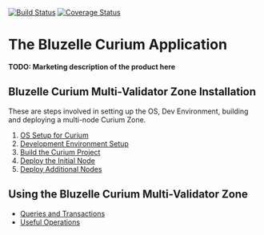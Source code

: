 [![Build Status](https://travis-ci.com/bluzelle/curium.svg?branch=devel)](https://travis-ci.com/bluzelle/curium) [![Coverage Status](https://coveralls.io/repos/github/bluzelle/curium/badge.svg?branch=devel)](https://coveralls.io/github/bluzelle/curium?branch=devel)

The Bluzelle Curium Application
===============================

**TODO: Marketing description of the product here**

Bluzelle Curium Multi-Validator Zone Installation
-------------------------------------------------

These are steps involved in setting up the OS, Dev Environment, building and deploying a multi-node Curium Zone.

1. [OS Setup for Curium](./docs/setup/os.md)
2. [Development Environment Setup](./docs/setup/devenv.md)
3. [Build the Curium Project](./docs/setup/build.md)
4. [Deploy the Initial Node](./docs/setup/deploy.md)
5. [Deploy Additional Nodes](./docs/setup/deployaddl.md)

Using the Bluzelle Curium Multi-Validator Zone
----------------------------------------------
- [Queries and Transactions](./docs/commands/qAndTX.md)
- [Useful Operations](./docs/commands/useful.md) 
